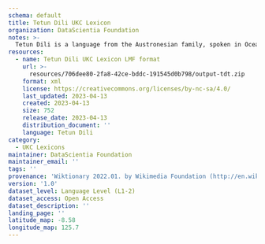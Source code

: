```yaml
---
schema: default
title: Tetun Dili UKC Lexicon
organization: DataScientia Foundation
notes: >-
  Tetun Dili is a language from the Austronesian family, spoken in Oceania. The UKC Lexicon of Tetun Dili is represented as a lexico-semantic network. It consists of words, word senses, synsets, as well as sense-level and synset-level relationships.
resources:
  - name: Tetun Dili UKC Lexicon LMF format
    url: >-
      resources/706dee80-2fa8-42ce-bddc-191545d0b798/output-tdt.zip
    format: xml
    license: https://creativecommons.org/licenses/by-nc-sa/4.0/
    last_updated: 2023-04-13
    created: 2023-04-13
    size: 752
    release_date: 2023-04-13
    distribution_document: ''
    language: Tetun Dili
category:
  - UKC Lexicons
maintainer: DataScientia Foundation
maintainer_email: ''
tags: ''
provenance: 'Wiktionary 2022.01. by Wikimedia Foundation (http://en.wiktionary.org); Princeton WordNet 2.1 by Princeton University (https://wordnet.princeton.edu)'
version: '1.0'
dataset_level: Language Level (L1-2)
dataset_access: Open Access
dataset_description: ''
landing_page: ''
latitude_map: -8.58
longitude_map: 125.7
---
```

